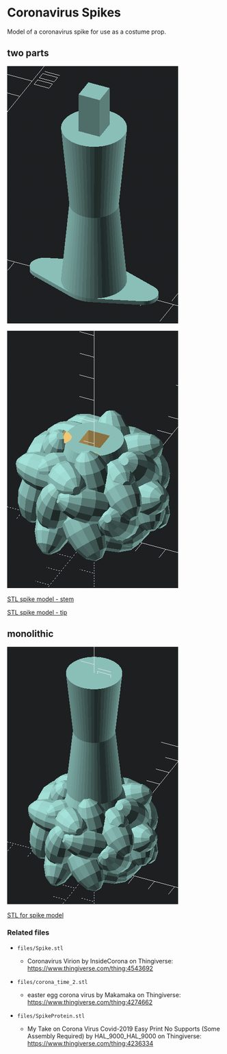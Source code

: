 # Coronavirus Spikes

Model of a coronavirus spike for use as a costume prop.

## two parts

![spike model 3D preview - stem](img/spike_model__stem.png)

![spike model 3D preview - tip](img/spike_model__tip.png)

[STL spike model - stem](spike_model.stl)

[STL spike model - tip](spike_model.stl)


## monolithic

![spike model 3D preview](img/spike_model.png)

[STL for spike model](spike_model.stl)

### Related files

-	`files/Spike.stl`

    - Coronavirus Virion by InsideCorona on Thingiverse: https://www.thingiverse.com/thing:4543692

-	`files/corona_time_2.stl`

	-	easter egg corona virus by Makamaka on Thingiverse: https://www.thingiverse.com/thing:4274662

-	`files/SpikeProtein.stl`

	-	My Take on Corona Virus Covid-2019 Easy Print No Supports (Some Assembly Required) by HAL_9000_HAL_9000 on Thingiverse: https://www.thingiverse.com/thing:4236334
